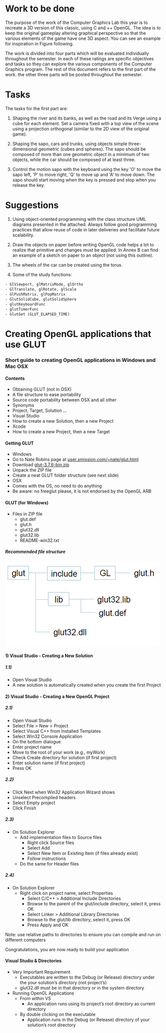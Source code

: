 # Work to be done 

The purpose of the work of the Computer Graphics Lab 
this year is to recreate a 3D version of this classic, using C and ++ 
OpenGL. The idea is to keep the original gameplay altering 
graphical perspective so that the various elements of the game have one 
3D aspect. You can see an example for inspiration in Figure 
following.

The work is divided into four parts which will be evaluated 
individually throughout the semester. In each of these 
ratings are specific objectives and tasks so they can 
explore the various components of the Computer Graphics program. 
The rest of this document refers to the first part of the work. the 
other three parts will be posted throughout the semester.


# Tasks

The tasks for the first part are:

1. Shaping the river and its banks, as well as the road and its 
Verge using a cube for each element. Set a camera 
fixed with a top view of the scene using a projection
orthogonal (similar to the 2D view of the original game).

2. Shaping the sapo, cars and trunks, using objects 
simple three-dimensional geometric (cubes and spheres). The sapo 
should be composed of more than one geometric object in a 
minimum of two objects, while the car should be composed of 
at least three.

3. Control the motion sapo with the keyboard using the key 
'O' to move the sapo left, 'P' to move 
right, 'Q' to move up and 'A' to move down. The 
sapo should start moving when the key is pressed and 
stop when you release the key.


# Suggestions

1. Using object-oriented programming with the class structure 
UML diagrams presented in the attached. Always follow good 
programming practices that allow reuse of code 
in later deliveries and facilitate future scalability. 

2. Draw the objects on paper before writing OpenGL code 
helps a lot to realize that primitive and changes must 
be applied. In Annex B can find an example of a 
sketch on paper to an object (not using this outline). 

3. The wheels of the car can be created using the torus. 

4. Some of the study functions:

```
- GlViewport, glMatrixMode, glOrtho 
- GlTranslate, glRotate, glScale 
- GlPushMatrix, glPopMatrix 
- GlutSolidCube, glutSolidSphere 
- glutKeyboardFunc 
- glutTimerFunc 
- GlutGet (GLUT_ELAPSED_TIME)
```


# Creating OpenGL applications that use GLUT

### Short guide to creating OpenGL applications in Windows and Mac OSX

#### Contents

* Obtaining GLUT (not in OSX)
* A file structure to ease portability
* Source code portability between OSX and all other
* Synonyms
* Project, Target, Solution …
* Visual Studio
* How to create a new Solution, then a new Project
* Xcode
* How to create a new Project, then a new Target

#### Getting GLUT

* Windows
* Go to Nate Robins page at
[user.xmission.com/~nate/glut.html](user.xmission.com/~nate/glut.html)
* Download [glut-3.7.6-bin.zip](https://rawvideoplayer.googlecode.com/files/glut-3.7.6-bin.zip)
* Unpack the ZIP file
* Create a neat GLUT folder structure (see next slide)
* OSX
* Comes with the OS, no need to do anything
* Be aware: no freeglut please, it is not endorsed by the OpenGL ARB

#### GLUT (for Windows)
* Files in ZIP file
  * glut.def
  * glut.h
  * glut32.dll
  * glut32.lib
  * README-win32.txt

##### Recommended file structure

![alt tag](https://github.com/FMCalisto/Frogger/blob/master/img/glut.png)

#### 1) Visual Studio - Creating a New Solution

##### 1.1)

* Open Visual Studio
* A new solution is automatically created when you create the first Project

#### 2) Visual Studio - Creating a New OpenGL Project

##### 2.1)

* Open Visual Studio
* Select File > New > Project
* Select Visual C++ from Installed Templates
* Select Win32 Console Application
* On the bottom dialogue
* Enter project name
* Move to the root of your work (e.g., myWork)
* Check Create directory for solution (if first project)
* Enter solution name (if first project)
* Press OK

##### 2.2)

* Click Next when Win32 Application Wizard shows
* Unselect Precompiled headers
* Select Empty project
* Click Finish

##### 2.3)

* On Solution Explorer
  * Add implementation files to Source files
    * Right click Source files
    * Select Add
    * Select New Item or Existing Item (if files already exist)
    * Follow instructions
  * Do the same for Header files

##### 2.4)

* On Solution Explorer
  * Right click on project name, select Properties
    * Select C/C++ > Additional Include Directories
    * Browse to the parent of the glut/include directory, select it, press OK
    * Select Linker > Additional Library Directories
    * Browse to the glut/lib directory, select it, press OK
    * Press Apply and OK

Note: use relative paths to directories to ensure you can compile and run on different computers

Congratulations, you are now ready to build your application

#### Visual Studio & Directories
* Very Important Requirement
  * Executables are written to the Debug (or Release) directory under the your solution’s directory (not project’s)
  * glut32.dll must be in that directory or in the system directory
* Running OpenGL Applications
  * From within VS
    * An application runs using its project’s root directory as current directory
  * By double clicking on the executable
    * Application runs in the Debug (or Release) directory of your solution’s root directory
